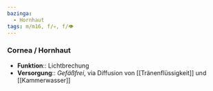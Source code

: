 ```yaml
---
bazinga:
  - Hornhaut
tags: m/m16, f/💀, f/👁️
---
```

### Cornea / Hornhaut 
- **Funktion**:: Lichtbrechung
- **Versorgung**:: *Gefäßfrei*, via Diffusion von [[Tränenflüssigkeit]] und [[Kammerwasser]]